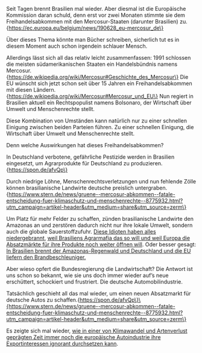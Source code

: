 Seit Tagen brennt Brasilien mal wieder. Aber diesmal ist die Europäische Kommission daran schuld, denn erst vor zwei Monaten stimmte sie dem Freihandelsabkommen mit den Mercosur-Staaten (darunter Brasilien) zu.\{https://ec.europa.eu/belgium/news/190628_eu-mercosur_de\}

Über dieses Thema könnte man Bücher schreiben, sicherlich tut es in diesem Moment auch schon irgendein schlauer Mensch.

Allerdings lässt sich all das relativ leicht zusammenfassen: 1991 schlossen die meisten südamerikanischen Staaten ein Handelsbündnis namens Mercosur.\{https://de.wikipedia.org/wiki/Mercosur#Geschichte_des_Mercosur\} Die EU wünscht sich jetzt schon seit über 15 Jahren ein Freihandelsabkommen mit diesen Ländern.\{https://de.wikipedia.org/wiki/Mercosur#Mercosur_und_EU\} Nun regiert in Brasilien aktuell ein Rechtspopulist namens Bolsonaro, der Wirtschaft über Umwelt und Menschenrechte stellt.

Diese Kombination von Umständen kann natürlich nur zu einer schnellen Einigung zwischen beiden Parteien führen. Zu einer schnellen Einigung, die Wirtschaft über Umwelt und Menschenrechte stellt.

Denn welche Auswirkungen hat dieses Freihandelsabkommen?

In Deutschland verbotene, gefährliche Pestizide werden in Brasilien eingesetzt, um Agrarprodukte für Deutschland zu produzieren.\{https://spon.de/afvQp\}

Durch niedrige Löhne, Menschenrechtsverletzungen und nun fehlende Zölle können brasilianische Landwirte deutsche preislich untergraben.\{https://www.stern.de/news/gruene--mercosur-abkommen--fatale-entscheidung-fuer-klimaschutz-und-menschenrechte--8775932.html?utm_campaign=artikel-header&utm_medium=share&utm_source=zerm\}

Um Platz für mehr Felder zu schaffen, zünden brasilianische Landwirte den Amazonas an und zerstören dadurch nicht nur ihre lokale Umwelt, sondern auch die globale Sauerstoffzufuhr. [Diese Idioten haben alles niedergebrannt](https://www.stern.de/panorama/weltgeschehen/waldbraende-in-brasilien--aufschrei-von-indigener-brasilianerin-geht-viral-8876088.html?utm_medium=share&utm_source=zerm), [weil Brasiliens Agrarmafia das so will und weil Europa die Absatzmärkte für ihre Produkte noch weiter öffnen will](https://www.welt.de/wirtschaft/article199263826/Braende-am-Amazonas-Mercosur-Abkommen-wird-unwahrscheinlicher.html?wtmc=socialmedia.zerm.shared.web). Oder besser gesagt: [In Brasilien brennt der Amazonas-Regenwald und Deutschland und die EU liefern den Brandbeschleuniger.](https://www.change.org/p/rettet-den-amazonas-stoppt-das-mercosur-abkommen-startet-wirtschaftl-sanktionen-mercosur-actforamazon-amazonfires/exp/cl_/cl_sharecopy_17437680_de-DE/v7/382530496?utm_source=zerm&utm_medium=copylink)

Aber wieso opfert die Bundesregierung die Landwirtschaft? Die Antwort ist uns schon so bekannt, wie sie uns doch immer wieder auf’s neue erschüttert, schockiert und frustriert. Die deutsche Automobilindustrie.

Tatsächlich geschieht all das mal wieder, um einen neuen Absatzmarkt für deutsche Autos zu schaffen.\{https://spon.de/afvQp\}\{https://www.stern.de/news/gruene--mercosur-abkommen--fatale-entscheidung-fuer-klimaschutz-und-menschenrechte--8775932.html?utm_campaign=artikel-header&utm_medium=share&utm_source=zerm\}

Es zeigte sich mal wieder, [wie in einer von Klimawandel und Artenverlust geprägten Zeit immer noch die europäische Autoindustrie ihre Exportinteressen ignorant durchsetzen kann](https://www.stern.de/news/gruene--mercosur-abkommen--fatale-entscheidung-fuer-klimaschutz-und-menschenrechte--8775932.html?utm_campaign=artikel-sticky&utm_medium=share&utm_source=zerm).

